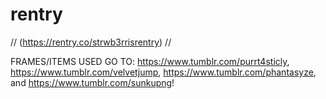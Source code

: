 # rentry

// (https://rentry.co/strwb3rrisrentry) //

FRAMES/ITEMS USED GO TO: https://www.tumblr.com/purrt4sticly, https://www.tumblr.com/velvetjump, https://www.tumblr.com/phantasyze, and https://www.tumblr.com/sunkupng!

